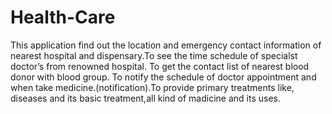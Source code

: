 # Health-Care
This application find out the location and emergency contact information of nearest hospital and dispensary.To see the  time 
schedule of specialst doctor’s from renowned hospital. To get the contact list of nearest blood donor with blood group. To notify 
the schedule of doctor appointment and when take medicine.(notification).To provide primary treatments like, diseases and its 
basic treatment,all kind of madicine and its uses.
